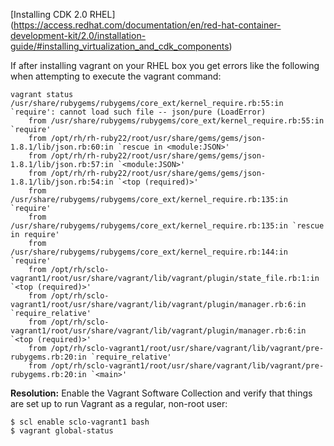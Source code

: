 [Installing CDK 2.0 RHEL] (https://access.redhat.com/documentation/en/red-hat-container-development-kit/2.0/installation-guide/#installing_virtualization_and_cdk_components)

If after installing vagrant on your RHEL box you get errors like the following when attempting to execute the vagrant command:

```
vagrant status
/usr/share/rubygems/rubygems/core_ext/kernel_require.rb:55:in `require': cannot load such file -- json/pure (LoadError)
	from /usr/share/rubygems/rubygems/core_ext/kernel_require.rb:55:in `require'
	from /opt/rh/rh-ruby22/root/usr/share/gems/gems/json-1.8.1/lib/json.rb:60:in `rescue in <module:JSON>'
	from /opt/rh/rh-ruby22/root/usr/share/gems/gems/json-1.8.1/lib/json.rb:57:in `<module:JSON>'
	from /opt/rh/rh-ruby22/root/usr/share/gems/gems/json-1.8.1/lib/json.rb:54:in `<top (required)>'
	from /usr/share/rubygems/rubygems/core_ext/kernel_require.rb:135:in `require'
	from /usr/share/rubygems/rubygems/core_ext/kernel_require.rb:135:in `rescue in require'
	from /usr/share/rubygems/rubygems/core_ext/kernel_require.rb:144:in `require'
	from /opt/rh/sclo-vagrant1/root/usr/share/vagrant/lib/vagrant/plugin/state_file.rb:1:in `<top (required)>'
	from /opt/rh/sclo-vagrant1/root/usr/share/vagrant/lib/vagrant/plugin/manager.rb:6:in `require_relative'
	from /opt/rh/sclo-vagrant1/root/usr/share/vagrant/lib/vagrant/plugin/manager.rb:6:in `<top (required)>'
	from /opt/rh/sclo-vagrant1/root/usr/share/vagrant/lib/vagrant/pre-rubygems.rb:20:in `require_relative'
	from /opt/rh/sclo-vagrant1/root/usr/share/vagrant/lib/vagrant/pre-rubygems.rb:20:in `<main>'
```

**Resolution:** Enable the Vagrant Software Collection and verify that things are set up to run Vagrant as a regular, non-root user:
```
$ scl enable sclo-vagrant1 bash
$ vagrant global-status
```

